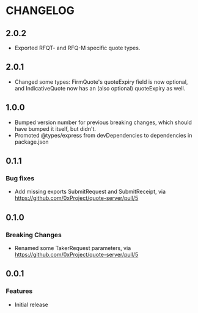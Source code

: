 # CHANGELOG

## 2.0.2

-   Exported RFQT- and RFQ-M specific quote types.

## 2.0.1

-   Changed some types: FirmQuote's quoteExpiry field is now optional, and IndicativeQuote now has an (also optional) quoteExpiry as well.

## 1.0.0

-   Bumped version number for previous breaking changes, which should have bumped it itself, but didn't.
-   Promoted @types/express from devDependencies to dependencies in package.json

## 0.1.1

### Bug fixes

-   Add missing exports SubmitRequest and SubmitReceipt, via https://github.com/0xProject/quote-server/pull/5

## 0.1.0

### Breaking Changes

-   Renamed some TakerRequest parameters, via https://github.com/0xProject/quote-server/pull/5

## 0.0.1

### Features

-   Initial release
